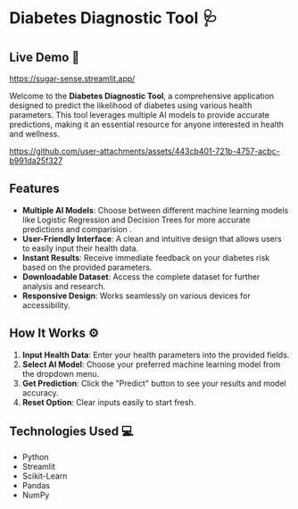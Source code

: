 # Diabetes Diagnostic Tool 🩺
## Live Demo 🚀
https://sugar-sense.streamlit.app/

Welcome to the **Diabetes Diagnostic Tool**, a comprehensive application designed to predict the likelihood of diabetes using various health parameters. This tool leverages multiple AI models to provide accurate predictions, making it an essential resource for anyone interested in health and wellness.

https://github.com/user-attachments/assets/443cb401-721b-4757-acbc-b991da25f327

## Features 

- **Multiple AI Models**: Choose between different machine learning models like Logistic Regression and Decision Trees for more accurate predictions and comparision .
- **User-Friendly Interface**: A clean and intuitive design that allows users to easily input their health data.
- **Instant Results**: Receive immediate feedback on your diabetes risk based on the provided parameters.
- **Downloadable Dataset**: Access the complete dataset for further analysis and research.
- **Responsive Design**: Works seamlessly on various devices for accessibility.

## How It Works ⚙️

1. **Input Health Data**: Enter your health parameters into the provided fields.
2. **Select AI Model**: Choose your preferred machine learning model from the dropdown menu.
3. **Get Prediction**: Click the "Predict" button to see your results and model accuracy.
4. **Reset Option**: Clear inputs easily to start fresh.

## Technologies Used 💻

- Python
- Streamlit
- Scikit-Learn
- Pandas
- NumPy

